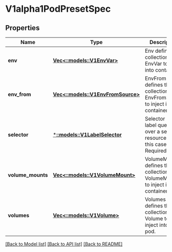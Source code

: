 # V1alpha1PodPresetSpec

## Properties
Name | Type | Description | Notes
------------ | ------------- | ------------- | -------------
**env** | [**Vec<::models::V1EnvVar>**](v1.EnvVar.md) | Env defines the collection of EnvVar to inject into containers. | [optional] [default to null]
**env_from** | [**Vec<::models::V1EnvFromSource>**](v1.EnvFromSource.md) | EnvFrom defines the collection of EnvFromSource to inject into containers. | [optional] [default to null]
**selector** | [***::models::V1LabelSelector**](v1.LabelSelector.md) | Selector is a label query over a set of resources, in this case pods. Required. | [optional] [default to null]
**volume_mounts** | [**Vec<::models::V1VolumeMount>**](v1.VolumeMount.md) | VolumeMounts defines the collection of VolumeMount to inject into containers. | [optional] [default to null]
**volumes** | [**Vec<::models::V1Volume>**](v1.Volume.md) | Volumes defines the collection of Volume to inject into the pod. | [optional] [default to null]

[[Back to Model list]](../README.md#documentation-for-models) [[Back to API list]](../README.md#documentation-for-api-endpoints) [[Back to README]](../README.md)


